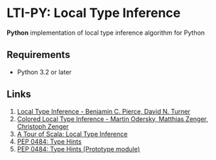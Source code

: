 # LTI-PY: Local Type Inference

**Python** implementation of local type inference algorithm for Python

## Requirements

* Python 3.2 or later

## Links ##

1. [Local Type Inference - Benjamin C. Pierce, David N. Turner](www.cis.upenn.edu/~bcpierce/papers/lti.pdf)
2. [Colored Local Type Inference - Martin Odersky, Matthias Zenger, Christoph Zenger](http://lampwww.epfl.ch/~odersky/papers/popl01.html)
3. [A Tour of Scala: Local Type Inference](http://www.scala-lang.org/old/node/127)
4. [PEP 0484: Type Hints](https://www.python.org/dev/peps/pep-0484)
5. [PEP 0484: Type Hints (Prototype module)](https://github.com/ambv/typehinting)